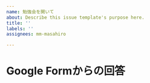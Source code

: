 ```yaml
---
name: 勉強会を開いて
about: Describe this issue template's purpose here.
title: ''
labels: ''
assignees: mm-masahiro

---
```


# Google Formからの回答
